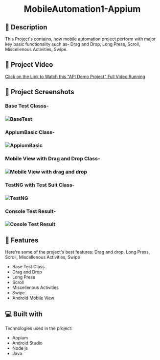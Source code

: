 # 
<h1 id="title" align="center">MobileAutomation1-Appium </h1>

 <!--<p align="center"><img src="https://socialify.git.ci/shantokumarsaha123/Web-Automation-Selenium-java-amazon/image?forks=1&amp;issues=1&amp;language=1&amp;name=1&amp;owner=1&amp;pulls=1&amp;stargazers=1&amp;theme=Light" alt="project-image"></p> -->


<h2>📝 Description</h2> 

This Project's contains, how mobile automation project perform with major key basic functionality such as- Drag and Drop, Long Press, Scroll, Miscellenous Activities, Swipe.</p>


<h2>📸 Project Video</h2>

[Click on the Link to Watch this "API Demo Project" Full Video Running](https://drive.google.com/file/d/1zcWRXzl4o3BA4iIbki43wwvXVJqPQ2-j/view?usp=sharing)


<h2>📸 Project Screenshots</h2>


<h3> Base Test Classs- <h3>

![BaseTest](https://github.com/shanto-kumar-saha/MobileAutomation1-Appium/assets/122052172/79048ac5-1d80-4683-b5ee-9f0f012111a5)

<h3> AppiumBasic Class- <h3>

![AppiumBasic](https://github.com/shanto-kumar-saha/MobileAutomation1-Appium/assets/122052172/17656e8c-d3f2-4455-bb30-7e4bad46b6f5)



<h3> Mobile View with Drag and Drop Class- <h3>

![Mobile View with drag  and drop](https://github.com/shanto-kumar-saha/MobileAutomation1-Appium/assets/122052172/bc738901-f6c5-44b3-b515-8d29bac4d472)

<h3> TestNG with Test Suit Class- <h3>

![TestNG](https://github.com/shanto-kumar-saha/MobileAutomation1-Appium/assets/122052172/c533d4dd-351c-4967-9f89-aeccd7775a5e)


<h3> Console Test Result- <h3>

![Cosole Test  Result](https://github.com/shanto-kumar-saha/MobileAutomation1-Appium/assets/122052172/5d96b03b-c37e-4a6f-b971-15e8855c27eb)





<h2>🚀 Features</h2>

Here're some of the project's best features:
Drag and drop, Long Press, Scroll, Miscellenous Activities, Swipe
*   Base Test Class
*   Drag and Drop
*   Long Press
*   Scroll
*   Miscellenous Activities
*   Swipe
*   Android Mobile View

 <!--<h2>🛠️ Installation Steps:</h2>

<p>1. Download &amp; Install Appium.</p>

<p>2. Download collection &amp; Environment file from here.</p>

<p>3. Open those file in Postman</p>

<p>4. Run the project in Postman.</p>

<p>5. To generate HTML report install Newman in your OS.</p>-->



  
  
<h2>💻 Built with</h2>

Technologies used in the project:

*   Appium
*   Android Studio
*   Node js
*   Java
